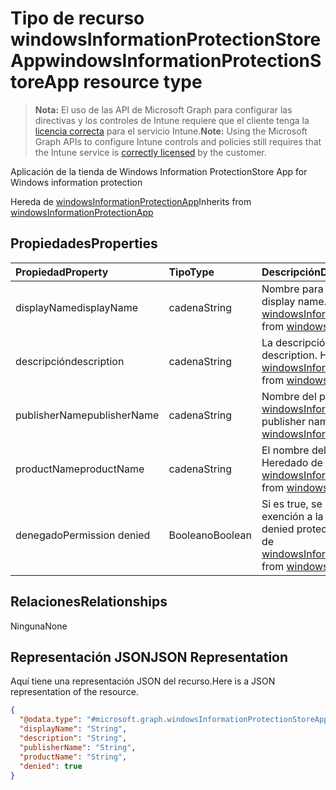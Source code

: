 # <a name="windowsinformationprotectionstoreapp-resource-type"></a><span data-ttu-id="2762a-101">Tipo de recurso windowsInformationProtectionStoreApp</span><span class="sxs-lookup"><span data-stu-id="2762a-101">windowsInformationProtectionStoreApp resource type</span></span>

> <span data-ttu-id="2762a-102">**Nota:** El uso de las API de Microsoft Graph para configurar las directivas y los controles de Intune requiere que el cliente tenga la [licencia correcta](https://go.microsoft.com/fwlink/?linkid=839381) para el servicio Intune.</span><span class="sxs-lookup"><span data-stu-id="2762a-102">**Note:** Using the Microsoft Graph APIs to configure Intune controls and policies still requires that the Intune service is [correctly licensed](https://go.microsoft.com/fwlink/?linkid=839381) by the customer.</span></span>

<span data-ttu-id="2762a-103">Aplicación de la tienda de Windows Information Protection</span><span class="sxs-lookup"><span data-stu-id="2762a-103">Store App for Windows information protection</span></span>

<span data-ttu-id="2762a-104">Hereda de [windowsInformationProtectionApp](../resources/intune_mam_windowsinformationprotectionapp.md)</span><span class="sxs-lookup"><span data-stu-id="2762a-104">Inherits from [windowsInformationProtectionApp](../resources/intune_mam_windowsinformationprotectionapp.md)</span></span>

## <a name="properties"></a><span data-ttu-id="2762a-105">Propiedades</span><span class="sxs-lookup"><span data-stu-id="2762a-105">Properties</span></span>
|<span data-ttu-id="2762a-106">Propiedad</span><span class="sxs-lookup"><span data-stu-id="2762a-106">Property</span></span>|<span data-ttu-id="2762a-107">Tipo</span><span class="sxs-lookup"><span data-stu-id="2762a-107">Type</span></span>|<span data-ttu-id="2762a-108">Descripción</span><span class="sxs-lookup"><span data-stu-id="2762a-108">Description</span></span>|
|:---|:---|:---|
|<span data-ttu-id="2762a-109">displayName</span><span class="sxs-lookup"><span data-stu-id="2762a-109">displayName</span></span>|<span data-ttu-id="2762a-110">cadena</span><span class="sxs-lookup"><span data-stu-id="2762a-110">String</span></span>|<span data-ttu-id="2762a-111">Nombre para mostrar de la aplicación.</span><span class="sxs-lookup"><span data-stu-id="2762a-111">App display name.</span></span> <span data-ttu-id="2762a-112">Heredado de [windowsInformationProtectionApp](../resources/intune_mam_windowsinformationprotectionapp.md)</span><span class="sxs-lookup"><span data-stu-id="2762a-112">Inherited from [windowsInformationProtectionApp](../resources/intune_mam_windowsinformationprotectionapp.md)</span></span>|
|<span data-ttu-id="2762a-113">descripción</span><span class="sxs-lookup"><span data-stu-id="2762a-113">description</span></span>|<span data-ttu-id="2762a-114">cadena</span><span class="sxs-lookup"><span data-stu-id="2762a-114">String</span></span>|<span data-ttu-id="2762a-115">La descripción de la aplicación.</span><span class="sxs-lookup"><span data-stu-id="2762a-115">The app's description.</span></span> <span data-ttu-id="2762a-116">Heredado de [windowsInformationProtectionApp](../resources/intune_mam_windowsinformationprotectionapp.md)</span><span class="sxs-lookup"><span data-stu-id="2762a-116">Inherited from [windowsInformationProtectionApp](../resources/intune_mam_windowsinformationprotectionapp.md)</span></span>|
|<span data-ttu-id="2762a-117">publisherName</span><span class="sxs-lookup"><span data-stu-id="2762a-117">publisherName</span></span>|<span data-ttu-id="2762a-118">cadena</span><span class="sxs-lookup"><span data-stu-id="2762a-118">String</span></span>|<span data-ttu-id="2762a-119">Nombre del publicador. Heredado de [windowsInformationProtectionApp](../resources/intune_mam_windowsinformationprotectionapp.md)</span><span class="sxs-lookup"><span data-stu-id="2762a-119">The publisher name Inherited from [windowsInformationProtectionApp](../resources/intune_mam_windowsinformationprotectionapp.md)</span></span>|
|<span data-ttu-id="2762a-120">productName</span><span class="sxs-lookup"><span data-stu-id="2762a-120">productName</span></span>|<span data-ttu-id="2762a-121">cadena</span><span class="sxs-lookup"><span data-stu-id="2762a-121">String</span></span>|<span data-ttu-id="2762a-122">El nombre del producto.</span><span class="sxs-lookup"><span data-stu-id="2762a-122">The product name.</span></span> <span data-ttu-id="2762a-123">Heredado de [windowsInformationProtectionApp](../resources/intune_mam_windowsinformationprotectionapp.md)</span><span class="sxs-lookup"><span data-stu-id="2762a-123">Inherited from [windowsInformationProtectionApp](../resources/intune_mam_windowsinformationprotectionapp.md)</span></span>|
|<span data-ttu-id="2762a-124">denegado</span><span class="sxs-lookup"><span data-stu-id="2762a-124">Permission denied</span></span>|<span data-ttu-id="2762a-125">Booleano</span><span class="sxs-lookup"><span data-stu-id="2762a-125">Boolean</span></span>|<span data-ttu-id="2762a-126">Si es true, se deniega la protección o la exención a la aplicación.</span><span class="sxs-lookup"><span data-stu-id="2762a-126">If true, app is denied protection or exemption.</span></span> <span data-ttu-id="2762a-127">Heredado de [windowsInformationProtectionApp](../resources/intune_mam_windowsinformationprotectionapp.md)</span><span class="sxs-lookup"><span data-stu-id="2762a-127">Inherited from [windowsInformationProtectionApp](../resources/intune_mam_windowsinformationprotectionapp.md)</span></span>|

## <a name="relationships"></a><span data-ttu-id="2762a-128">Relaciones</span><span class="sxs-lookup"><span data-stu-id="2762a-128">Relationships</span></span>
<span data-ttu-id="2762a-129">Ninguna</span><span class="sxs-lookup"><span data-stu-id="2762a-129">None</span></span>
## <a name="json-representation"></a><span data-ttu-id="2762a-130">Representación JSON</span><span class="sxs-lookup"><span data-stu-id="2762a-130">JSON Representation</span></span>
<span data-ttu-id="2762a-131">Aquí tiene una representación JSON del recurso.</span><span class="sxs-lookup"><span data-stu-id="2762a-131">Here is a JSON representation of the resource.</span></span>
<!-- {
  "blockType": "resource",
  "keyProperty": "id",
  "@odata.type": "microsoft.graph.windowsInformationProtectionStoreApp"
}
-->
``` json
{
  "@odata.type": "#microsoft.graph.windowsInformationProtectionStoreApp",
  "displayName": "String",
  "description": "String",
  "publisherName": "String",
  "productName": "String",
  "denied": true
}
```



